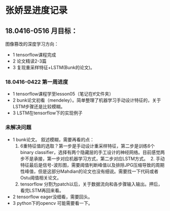 # 张娇昱进度记录

## 18.0416-0516 月目标：
图像篡改的深度学习方向：
* 1 tensorflow课程完成
* 2 论文精读2-3篇
* 3 复现重采样特征+LSTM(Bunk的论文)。

### 18.0416-0422 第一周进度
* 1 tensorflow课程学至lesson05（笔记在tf文件夹）
* 2 bunk论文初看（mendeley）。简单整理了机器学习手动设计特征的，关于LSTM步骤还是比较模糊。
* 3 LSTM在tensorflow下的实现例子

### 未解决问题
* 1 bunk论文。
叙述模糊，需要再看的点：
  1. 6重特征值的选取？第一步是手动设计重采样特征，第二步是训练6个binary classifier，选择有两个隐藏层的手工设计的神经网络。目前感觉两步不是承接，第一步对应机器学习方式，第二步对应LSTM方式。
  2. 手动特征最后是信号-波形图，需要阈值判断峰值以及排除JPG压缩导致的周期性峰值，但是这部分Mahdian的论文也没有细说。需要找一下代码或者Ostu阈值相关论文。
  3. tensorflow 分割为patch以后，关于数据流向和各步骤输入输出。押后，看完LSTM再回来看。
* 2 tensorflow eager没细看，需要回头。
* 3 python下的opencv 可能需要看一下。
